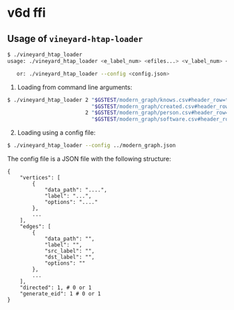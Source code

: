 v6d ffi
=======

Usage of `vineyard-htap-loader`
-------------------------------

```bash
$ ./vineyard_htap_loader
usage: ./vineyard_htap_loader <e_label_num> <efiles...> <v_label_num> <vfiles...> [directed] [generate_eid] [retain_oid]

   or: ./vineyard_htap_loader --config <config.json>
```

1. Loading from command line arguments:

```bash
$ ./vineyard_htap_loader 2 "$GSTEST/modern_graph/knows.csv#header_row=true&src_label=person&dst_label=person&label=knows&delimiter=|" \
                           "$GSTEST/modern_graph/created.csv#header_row=true&src_label=person&dst_label=software&label=created&delimiter=|" \
                         2 "$GSTEST/modern_graph/person.csv#header_row=true&label=person&delimiter=|" \
                           "$GSTEST/modern_graph/software.csv#header_row=true&label=software&delimiter=|"
```

2. Loading using a config file:

```bash
$ ./vineyard_htap_loader --config ../modern_graph.json
```

The config file is a JSON file with the following structure:

```
{
    "vertices": [
        {
            "data_path": "....",
            "label": "...",
            "options": "...."
        },
        ...
    ],
    "edges": [
        {
            "data_path": "",
            "label": "",
            "src_label": "",
            "dst_label": "",
            "options": ""
        },
        ...
    ],
    "directed": 1, # 0 or 1
    "generate_eid": 1 # 0 or 1
}
```
